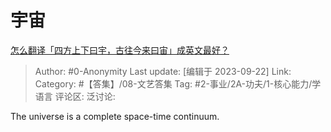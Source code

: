 # 宇宙
[怎么翻译「四方上下曰宇，古往今来曰宙」成英文最好？](https://www.zhihu.com/question/621841468/answer/3221444635)

> Author: #0-Anonymity
> Last update: [编辑于 2023-09-22]
> Link:
> Category:  #【答集】/08-文艺答集
> Tag: #2-事业/2A-功夫/1-核心能力/学语言 
> 评论区:
> 泛讨论:

The universe is a complete space-time continuum.
